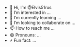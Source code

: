 - 👋 Hi, I’m @Elvis51rus
- 👀 I’m interested in ...
- 🌱 I’m currently learning ...
- 💞️ I’m looking to collaborate on ...
- 📫 How to reach me ...
- 😄 Pronouns: ...
- ⚡ Fun fact: ...

<!---
Elvis51rus/Elvis51rus is a ✨ special ✨ repository because its `README.md` (this file) appears on your GitHub profile.
You can click the Preview link to take a look at your changes.
--->
